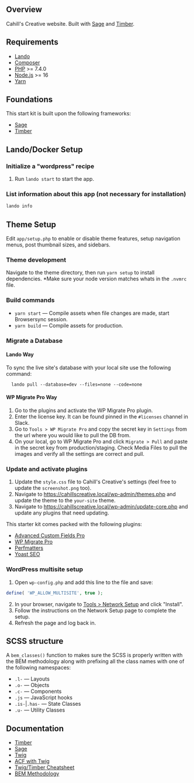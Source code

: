 ## Overview

Cahill's Creative website. Built with [Sage](https://roots.io/sage/) and [Timber](https://timber.github.io/docs/getting-started/setup/).

## Requirements
- [Lando](https://docs.lando.dev/basics/installation.html#macos)
- [Composer](https://getcomposer.org/doc/00-intro.md#installation-linux-unix-macos)
- [PHP](https://secure.php.net/manual/en/install.php) >= 7.4.0
- [Node.js](http://nodejs.org/) >= 16
- [Yarn](https://yarnpkg.com/en/docs/install)

## Foundations
This start kit is built upon the following frameworks:

- [Sage](https://roots.io/sage/)
- [Timber](https://timber.github.io/docs/getting-started/setup/)

## Lando/Docker Setup
### Initialize a "wordpress" recipe
1. Run `lando start` to start the app.

### List information about this app (not necessary for installation)
```sh
lando info
```

## Theme Setup
Edit `app/setup.php` to enable or disable theme features, setup navigation menus, post thumbnail sizes, and sidebars.

### Theme development
Navigate to the theme directory, then run `yarn setup` to install dependencies.
*Make sure your node version matches whats in the `.nvmrc` file.

### Build commands
- `yarn start` — Compile assets when file changes are made, start Browsersync session.
- `yarn build` — Compile assets for production.

### Migrate a Database
#### Lando Way
To sync the live site's database with your local site use the following command:
```shell script
  lando pull --database=dev --files=none --code=none
```

#### WP Migrate Pro Way
1. Go to the plugins and activate the WP Migrate Pro plugin.
2. Enter the license key. It can be found pinned in the `#licenses` channel in Slack.
3. Go to `Tools > WP Migrate Pro` and copy the secret key in `Settings` from the url where you would like to pull the DB from.
4. On your local, go to WP Migrate Pro and click `Migrate > Pull` and paste in the secret key from production/staging. Check Media Files to pull the images and verify all the settings are correct and pull.

### Update and activate plugins

1. Update the `style.css` file to Cahill's Creative's settings (feel free to update the `screenshot.png` too).
2. Navigate to https://cahillscreative.local/wp-admin/themes.php and update the theme to the `your-site` theme.
3. Navigate to https://cahillscreative.local/wp-admin/update-core.php and update any plugins that need updating.

This starter kit comes packed with the following plugins:
- [Advanced Custom Fields Pro](https://www.advancedcustomfields.com/pro/)
- [WP Migrate Pro](https://deliciousbrains.com/wp-migrate-db-pro/)
- [Perfmatters](https://perfmatters.io/)
- [Yoast SEO](https://yoast.com/wordpress/plugins/seo/)

### WordPress multisite setup
1. Open `wp-config.php` and add this line to the file and save:
```php
define( 'WP_ALLOW_MULTISITE', true );
```
2. In your browser, navigate to [Tools > Network Setup](https://cahillscreative.local/wp-admin/network.php) and click "Install".
3. Follow the instructions on the Network Setup page to complete the setup.
4. Refresh the page and log back in.

## SCSS structure
A `bem_classes()` function to makes sure the SCSS is properly written with the BEM methodology along with prefixing all the class names with one of the following namespaces:
* `.l-` — Layouts
* `.o-` — Objects
* `.c-` — Components
* `.js` — JavaScript hooks
* `.is-`|`.has-` — State Classes
* `.u-` — Utility Classes

## Documentation

- [Timber](https://timber.github.io/docs/)
- [Sage](https://roots.io/sage/docs/installation/)
- [Twig](http://twig.sensiolabs.org/)
- [ACF with Twig](https://github.com/timber/timber/blob/master/docs/guides/acf-cookbook.md)
- [Twig/Timber Cheatsheet](https://notlaura.com/the-twig-for-timber-cheatsheet/)
- [BEM Methodology](https://www.smashingmagazine.com/2018/06/bem-for-beginners/)